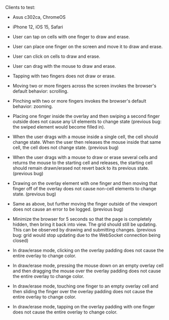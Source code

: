 Clients to test:
- Asus c302ca, ChromeOS
- iPhone 12, iOS 15, Safari

- User can tap on cells with one finger to draw and erase.
- User can place one finger on the screen and move it to draw and erase.
- User can click on cells to draw and erase.
- User can drag with the mouse to draw and erase.
- Tapping with two fingers does not draw or erase.
- Moving two or more fingers across the screen invokes the browser's default behavior: scrolling.
- Pinching with two or more fingers invokes the browser's default behavior: zooming. 
- Placing one finger inside the overlay and then swiping a second finger outside does not cause any UI elements to change state (previous bug: the swiped element would become filled in).
- When the user drags with a mouse inside a single cell, the cell should change state. When the user then releases the mouse inside that same cell, the cell does not change state. (previous bug)
- When the user drags with a mouse to draw or erase several cells and returns the mouse to the starting cell and releases, the starting cell should remain drawn/erased not revert back to its previous state. (previous bug)
- Drawing on the overlay element with one finger and then moving that finger off of the overlay does not cause non-cell elements to change state. (previous bug)
- Same as above, but further moving the finger outside of the viewport does not cause an error to be logged. (previous bug)
- Minimize the browser for 5 seconds so that the page is completely hidden, then bring it back into view. The grid should still be updating. This can be observed by drawing and submitting changes. (previous bug: grid would stop updating due to the WebSocket connection being closed)
- In draw/erase mode, clicking on the overlay padding does not cause the entire overlay to change color.
- In draw/erase mode, pressing the mouse down on an empty overlay cell and then dragging the mouse over the overlay padding does not cause the entire overlay to change color.
- In draw/erase mode, touching one finger to an empty overlay cell and then sliding the finger over the overlay padding does not cause the entire overlay to change color.
- In draw/erase mode, tapping on the overlay padding with one finger does not cause the entire overlay to change color.
